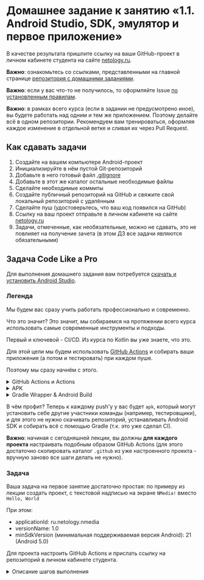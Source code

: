# Домашнее задание к занятию «1.1. Android Studio, SDK, эмулятор и первое приложение»

В качестве результата пришлите ссылку на ваши GitHub-проект в личном кабинете студента на сайте [netology.ru](https://netology.ru).

**Важно**: ознакомьтесь со ссылками, представленными на главной странице [репозитория с домашними заданиями](../README.md).

**Важно**: если у вас что-то не получилось, то оформляйте Issue [по установленным правилам](../report-requirements.md).

**Важно**: в рамках всего курса (если в задании не предусмотрено иное), вы будете работать над одним и тем же приложением. Поэтому делайте всё в одном репозитории. Рекомендуем вам тренироваться, оформляя каждое изменение в отдельной ветке и сливая их через Pull Request.

## Как сдавать задачи

1. Создайте на вашем компьютере Android-проект
1. Инициализируйте в нём пустой Git-репозиторий
1. Добавьте в него готовый файл [.gitignore](../.gitignore)
1. Добавьте в этот же каталог остальные необходимые файлы
1. Сделайте необходимые коммиты
1. Создайте публичный репозиторий на GitHub и свяжите свой локальный репозиторий с удалённым
1. Сделайте пуш (удостоверьтесь, что ваш код появился на GitHub)
1. Ссылку на ваш проект отправьте в личном кабинете на сайте [netology.ru](https://netology.ru)
1. Задачи, отмеченные, как необязательные, можно не сдавать, это не повлияет на получение зачета (в этом ДЗ все задачи являются обязательными)

## Задача Code Like a Pro

Для выполнения домашнего задания вам потребуется [скачать и установить Android Studio](https://github.com/netology-code/guides/blob/master/android/android_studio/instruction1.md).

### Легенда

Мы будем вас сразу учить работать профессионально и современно.

Что это значит? Это значит, мы собираемся на протяжении всего курса использовать самые современные инструменты и подходы.

Первый и ключевой - CI/CD. Из курса по Kotlin вы уже знаете, что это.

Для этой цели мы будем использовать [GitHub Actions](https://github.com/features/actions) и собирать ваши приложения (а потом и тестировать) при каждом пуше.


Поэтому мы сразу начнём с этого.

<details>
<summary>GitHub Actions и Actions</summary>

GitHub Actions устроен следующим образом: по наступлению определённых событий запускают worker'ы (будем считать, что это машинки с установленной ОС и ПО), в которых вы можете производить определённые операции (например, собирать код, запускать автотесты и т.д.).

Для некоторых операций есть уже готовые Actions - т.е. готовые "скрипты", которые автоматизируют часть работ в рамках GitHub Actions.

Например:
1. "Checkout" (или клонирование) репозитория в worker
1. Публикация файлов из worker'а

За клонирование отвечает [Checkout](https://github.com/marketplace/actions/checkout), а за публикацию - [Upload a Build Artifact](https://github.com/marketplace/actions/upload-a-build-artifact). Их мы и будем использовать.

Они описываются в yaml-файле в формате:
```yaml
- name: Имя шага
  uses: actions/checkout@v2 # или actions/upload-artifact@v2
  with:
    # набор опций, специфичный для конкретного Action'а
```
</details>

<details>
<summary>APK</summary>

APK (Android Package) - это файл с расширением `.apk`, в который собирается приложение для дальнейшего распространения: Google Play или установки вручную. И, конечно же, получить мы его можем с помощью инструментов, входящих в Android SDK.

Получив apk-файл, его можно простым Drag-and-Drop'ом перенести в окошко эмулятора, установив для использования.

Таким образом, наша цель - получить этот самый apk-файл. Как это сделать - читайте в разделе про Gradle Wrapper и Android Build.
</details>

<details>
<summary>Gradle Wrapper & Android Build</summary>

Мы уже знакомы с Gradle по лекциям Kotlin. Gradle - это инструмент управления проектом.

В рамках Gradle определяются задачи, которые можно выполнять с кодом проекта:
* сборка
* тестирование
* и т.д.

Gradle - это отдельный инструмент и его необходимо отдельно устанавливать.

Но чтобы с этим не "заморачиваться", сделали следующую вещь: [Gradle Wrapper](https://docs.gradle.org/current/userguide/gradle_wrapper.html) - это специальный скрипт, который поставляется вместе с вашим проектом и сам при необходимости скачивает Gradle и запускает его.

Этот скрипт расположен в файле `gradlew` (Linux/Mac) и `gradlew.bat` (Windows).

Когда вы запускаете `gradlew build`, скрипт проверяет, скачан ли Gradle. Если нет, то скачивает, а потом сам вызывает Gradle.

Есть единственный нюанс: иногда файл `gradlew` нельзя запустить из-за проблем с правами (например, проект был создан на ОС Windows), поэтому нужна одна дополнительная команда, чтобы это исправить. В проектах на Koltin это выглядело вот так:

```yaml
- name: Grant execute permission for gradlew
  run: chmod +x gradlew
- name: Build with Gradle
  run: ./gradlew build --info
```

Мы сделаем так же. В результате сборки (если она пройдёт успешно) как раз и появится необходимый нам файл (если быть точнее, целых два: один для отладки - debug apk, второй для релиза release apk). Нас пока будет интересовать именно debug-пакет (про release будем говорить отдельно), который мы и зальём в качестве артефакта сборки с помощью соответствующего action'а.

Ключевой нюанс: вы можете столкнуться с ошибкой вида:
```
BUILD FAILED in 42s
License for package Android SDK Build-Tools 30.0.2 accepted.
Preparing "Install Android SDK Build-Tools 30.0.2 (revision: 30.0.2)".
Warning: Failed to read or create install properties file.
##[error]Process completed with exit code 1.
```

Такое может произойти, если в вашем `build.gradle` в `buildToolsVersion` указана версия, которая ещё не доступна в конкретном worker'е ([список доступных в Ubuntu 18.04](https://github.com/actions/virtual-environments/blob/main/images/linux/Ubuntu1804-README.md)). Ребята из GitHub Actions, конечно же обновляют ПО, но не день в день. Поэтому при необходимости понизьте версию в своём `build.gradle` до той, что доступна в worker'е.
</details>

В чём профит? Теперь к каждому push'у у вас будет `apk`, который могут установить себе другие участники команды (например, тестировщики), и для этого не нужно скачивать репозиторий, устанавливать Android SDK и собирать всё с помощью Gradle (т.к. это уже сделал CI).

**Важно**: начиная с сегодняшней лекции, вы должны **для каждого проекта** настраивать подобным образом GitHub Actions (для этого достаточно скопировать каталог `.github` из уже настроенного проекта - вручную заново все шаги делать не нужно).

### Задача

Ваша задача на первое занятие достаточно простая: по примеру из лекции создать проект, с текстовой надписью на экране `NMedia!` вместо `Hello, World`

При этом:
* applicationId: ru.netology.nmedia
* versionName: 1.0
* minSdkVersion (минимальная поддерживаемая версия Android): 21 (Android 5.0)

Для проекта настроить GitHub Actions и прислать ссылку на репозиторий в личном кабинете студента.

<details>
<summary>Описание шагов выполнения</summary>

1\. Публикуете свой проект на GitHub

2\. Как и Kotlin, переходите на вкладку Actions и выбираете любой (мы всё равно заменим содержимое):

![](pic/actions.png)

3\. Заменяете содержимое на следующее (о предназначении читайте в разделе Справка выше):

```yaml
name: CI

on:
  push:
    branches: [ master, main ]
  pull_request:
    branches: [ master, main ]

jobs:
  build:
    runs-on: ubuntu-20.04

    steps:
      - name: Checkout Code
        uses: actions/checkout@v2

      - name: Build
        run: |
          chmod +x ./gradlew
          ./gradlew build

      - name: Upload Build Artifact
        uses: actions/upload-artifact@v2
        with:
          name: app-debug.apk
          path: app/build/outputs/apk/debug/app-debug.apk
```

4\. Удостоверяетесь, что сборка прошла успешно и в артефактах появился `app-debug.apk`:

![](pic/build.png)

[Пример настроенного проекта](https://github.com/netology-code/and2ci).

</details>
